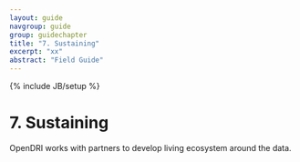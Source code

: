 ```yaml
---
layout: guide
navgroup: guide
group: guidechapter
title: "7. Sustaining"
excerpt: "xx"
abstract: "Field Guide"
---
```

{% include JB/setup %}

# 7. Sustaining

OpenDRI works with partners to develop living ecosystem around the data. 






